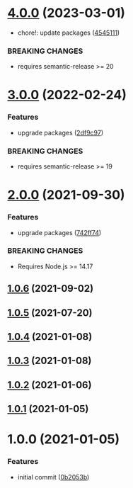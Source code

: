 # [4.0.0](https://github.com/sinedied/semantic-release-npm-github/compare/3.0.0...4.0.0) (2023-03-01)


* chore!: update packages ([4545111](https://github.com/sinedied/semantic-release-npm-github/commit/4545111f75709fabe85ecab5e68f5e7031b00019))


### BREAKING CHANGES

* requires semantic-release >= 20

# [3.0.0](https://github.com/sinedied/semantic-release-npm-github/compare/2.0.0...3.0.0) (2022-02-24)


### Features

* upgrade packages ([2df9c97](https://github.com/sinedied/semantic-release-npm-github/commit/2df9c9700c4b9a98d176728a42976c58cfb0b026))


### BREAKING CHANGES

* requires semantic-release >= 19

# [2.0.0](https://github.com/sinedied/semantic-release-npm-github/compare/1.0.6...2.0.0) (2021-09-30)


### Features

* upgrade packages ([742ff74](https://github.com/sinedied/semantic-release-npm-github/commit/742ff7438f4598cb752662f48cf6a13edd45c463))


### BREAKING CHANGES

* Requires Node.js >= 14.17

## [1.0.6](https://github.com/sinedied/semantic-release-npm-github/compare/1.0.5...1.0.6) (2021-09-02)

## [1.0.5](https://github.com/sinedied/semantic-release-npm-github/compare/1.0.4...1.0.5) (2021-07-20)

## [1.0.4](https://github.com/sinedied/semantic-release-npm-github/compare/1.0.3...1.0.4) (2021-01-08)

## [1.0.3](https://github.com/sinedied/semantic-release-npm-github/compare/1.0.2...1.0.3) (2021-01-08)

## [1.0.2](https://github.com/sinedied/semantic-release-npm-github/compare/1.0.1...1.0.2) (2021-01-06)

## [1.0.1](https://github.com/sinedied/semantic-release-npm-github/compare/1.0.0...1.0.1) (2021-01-05)

# 1.0.0 (2021-01-05)


### Features

* initial commit ([0b2053b](https://github.com/sinedied/semantic-release-npm-github/commit/0b2053b8765fa530323ea8aea4e4731767ec1142))
